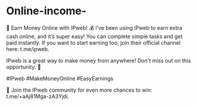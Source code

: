 # Online-income-
🚀 Earn Money Online with IPweb! 💰
I’ve been using IPweb to earn extra cash online, and it’s super easy! You can complete simple tasks and get paid instantly. If you want to start earning too, join their official channel here: t.me/ipweb.

IPweb is a great way to make money from anywhere! Don't miss out on this opportunity. 🚀

#IPweb #MakeMoneyOnline #EasyEarnings

🔗 Join the IPweb community for even more chances to win: t.me/+aAj81Mga-zA3Yjdi.
